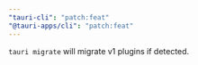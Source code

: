 ```yaml
---
"tauri-cli": "patch:feat"
"@tauri-apps/cli": "patch:feat"
---
```


`tauri migrate` will migrate v1 plugins if detected.

